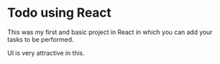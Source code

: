 # Todo using React

This was my first and basic project in React in which you can add your tasks to be performed.

UI is very attractive in this.















 



















































































